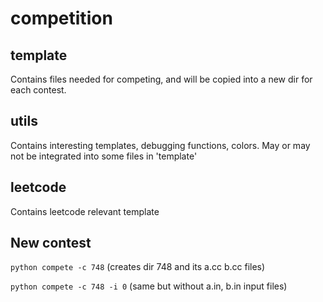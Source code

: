 # competition

## template
Contains files needed for competing, and will be copied into a new dir for each contest.

## utils
Contains interesting templates, debugging functions, colors. May or may not be integrated into some files in 'template'

## leetcode
Contains leetcode relevant template

## New contest
`python compete -c 748`          (creates dir 748 and its a.cc b.cc files)

`python compete -c 748 -i 0`     (same but without a.in, b.in input files)

